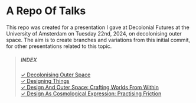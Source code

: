 # A Repo Of Talks
This repo was created for a presentation I gave at Decolonial Futures at the University of Amsterdam on Tuesday 22nd, 2024, on decolonising outer space. The aim is to create branches and variations from this initial commit, for other presentations related to this topic.

> ##### INDEX 
> [✓ Decolonising Outer Space](decolonising-outer-space.md)  
> [✓ Designing Things](designing-things.md)  
> [✓ Design And Outer Space: Crafting Worlds From Within](design-and-outer-space.md)  
> [✓ Design As Cosmological Expression: Practising Friction](design-as-cosmological-expression.md)
